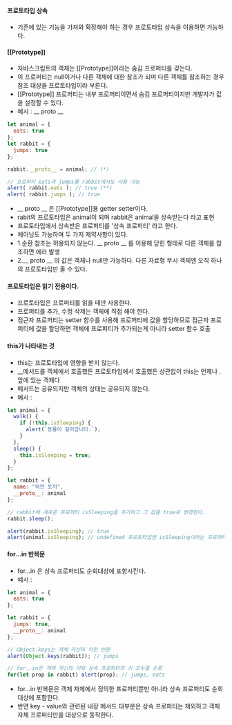 #### 프로토타입 상속
  * 기존에 있는 기능을 가져와 확장해야 하는 경우 프로토타입 상속을 이용하면 가능하다.

#### [[Prototype]]
  * 자바스크립트의 객체는 [[Prototype]]이라는 숨김 프로퍼티를 갖는다. 
  * 이 프로퍼티는 null이거나 다른 객체에 대한 참조가 되며 다른 객체를 참조하는 경우 참조 대상을 프로토타입이라 부른다.
  * [[Prototype]] 프로퍼티는 내부 프로퍼티이면서 숨김 프로퍼티이지만 개발자가 값을 설정할 수 있다.
  * 예시 : __ proto __ 
```js
let animal = {
  eats: true
};
let rabbit = {
  jumps: true
};

rabbit.__proto__ = animal; // (*)

// 프로퍼티 eats과 jumps를 rabbit에서도 사용 가능
alert( rabbit.eats ); // true (**)
alert( rabbit.jumps ); // true
```
  * __ proto __ 은 [[Prototype]]용 getter setter이다. 
  * rabit의 프로토타입은 animal이 되며 rabbit은 animal을 상속받는다 라고 표현 
  * 프로토타입에서 상속받은 프로퍼티를 '상속 프로퍼티' 라고 한다.
  * 체이닝도 가능하며 두 가지 제약사항이 있다.
  * 1.순환 참조는 허용되지 않는다. __ proto __ 를 이용해 닫힌 형태로 다른 객체를 참조하면 에러 발생
  * 2.__ proto __ 의 값은 객체나 null만 가능하다. 다른 자료형 무시 객체엔 오직 하나의 프로토타입만 올 수 있다.

#### 프로토타입은 읽기 전용이다.
  * 프로토타입은 프로퍼티를 읽을 때만 사용한다.
  * 프로퍼티를 추가, 수정 삭제는 객체에 직접 해야 한다.
  * 접근자 프로퍼티는 setter 함수를 사용해 프로퍼티에 값을 할당하므로 접근자 프로퍼티에 값을 할당하면 객체에 프로퍼티가 추가되는게 아니라 setter 함수 호출

#### this가 나타내는 것
  * this는 프로토타입에 영향을 받지 않는다.
  * __메서드를 객체에서 호출했든 프로토타입에서 호출했든 상관없이 this는 언제나 .앞에 있는 객체다
  * 메서드는 공유되지만 객체의 상태는 공유되지 않는다.
  * 예시 :
```js
let animal = {
  walk() {
    if (!this.isSleeping) {
      alert(`동물이 걸어갑니다.`);
    }
  },
  sleep() {
    this.isSleeping = true;
  }
};

let rabbit = {
  name: "하얀 토끼",
  __proto__: animal
};

// rabbit에 새로운 프로퍼티 isSleeping을 추가하고 그 값을 true로 변경한다.
rabbit.sleep();

alert(rabbit.isSleeping); // true
alert(animal.isSleeping); // undefined 프로토타입엔 isSleeping이라는 프로퍼티가 없다.
```

#### for...in 반복문
  * for...in 은 상속 프로퍼티도 순회대상에 포함시킨다.
  * 예시 :
```js
let animal = {
  eats: true
};

let rabbit = {
  jumps: true,
  __proto__: animal
};

// Object.keys는 객체 자신의 키만 반환
alert(Object.keys(rabbit)); // jumps

// for..in은 객체 자신의 키와 상속 프로퍼티의 키 모두를 순회
for(let prop in rabbit) alert(prop); // jumps, eats
```
  * for...in 반복문은 객체 자체에서 정의한 프로퍼티뿐만 아니라 상속 프로퍼티도 순회 대상에 포함한다. 
  * 반면 key - value와 관련된 내장 메서드 대부분은 상속 프로퍼티는 제외하고 객체 자체 프로퍼티만을 대상으로 동작한다.
